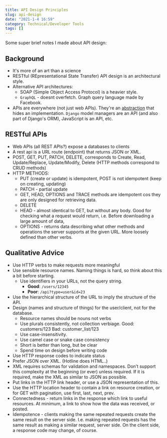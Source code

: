 ```yaml
---
title: API Design Principles
slug: api-design
date: "2021-1-4 16:59"
category: Technical/Developer Tools
tags: []
---
```


Some super brief notes I made about API design:

## Background

- It's more of an art than a science
- RESTful (REpresentational State Transfer) API design is an architectural style.
- Alternative API architectures:
  - SOAP (Simple Object Access Protocol) is a heavier style.
  - `GraphQL` - doesnt overfetch. Graph query language made by Facebook.
- APIs are everywhere (not just web APIs). They're an [abstraction]({filename}/articles/principles-of-oop.md#2-abstraction) that hides an implementation. `Django` model managers are an API (and also part of Django's ORM), JavaScript is an API, etc.

## RESTful APIs

- Web APIs (all REST APIs?) expose a databases to clients
- A rest api is a URL route (endpoint) that returns JSON or XML.
- POST, GET, PUT, PATCH, DELETE, corresponds to Create, Read, Update/Replace, Update/Modify, Delete (HTTP methods correspond to CRUD methods)
- HTTP METHODS:
  - PUT (create or update) is idempotent, POST is not idempotent (keep on creating, updating)
  - PATCH - partial update
  - GET, HEAD, OPTIONS and TRACE methods are idempotent cos they are only designed for retrieving data.
  - DELETE
  - HEAD - almost identical to GET, but without any body. Good for checking what a request would return, i.e. Before downloading a large amount of data,
  - OPTIONS - returns data describing what other methods and operations the server supports at the given URL. More loosely defined than other verbs.

## Qualitative Advice

- Use HTTP verbs to make requests more meaningful
- Use sensible resource names. Naming things is hard, so think about this a bit
  before starting.
  - Use identifiers in your URLs, not the query string.
    - **Good**: `/users/12345`
    - **Poor**: `/api?type=user&id=23`
- Use the hierarchical structure of the URL to imply the structure of the API.
- Design (names and structure of things) for the user/client, not for the database.
  - Resource names should be nouns not verbs
  - Use plurals consistently, not collection verbiage. Good: customers/123 Bad: customer_list/123
  - Use case-insensitivity.
  - Use camel case or snake case consistency
  - Short is better than long, but be clear
  - Spend time on design before writing code
- Use HTTP response codes to indicate status
- Prefer JSON over XML. (Hotline does HTML..)
- XML requires schemas for validation and namespaces. Don’t support this complexity at the beginning (or ever) unless required. If it is required, make the XML as similar to JSON as possible.
- Put links in the HTTP link header, or use a JSON representation of this.
- Use the HTTP location header to contain a link on resource creation, or for GET with pagination, use first, last, next, prev.
- Connectedness - return links in the response which link to useful resources. At minimum, a link to show how the data was received, or posted.
- Idempotence - clients making the same repeated requests create the same result on the server side. I.e. making repeated requests has the same result as making a similar request, server side. On the client side, a response code may change, of course.
